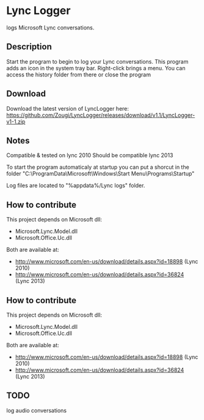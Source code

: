 # Lync Logger


logs Microsoft Lync conversations.


## Description

Start the program to begin to log your Lync conversations.
This program adds an icon in the system tray bar.
Right-click brings a menu. You can access the history folder from there or close the program


## Download

Download the latest version of LyncLogger here:
https://github.com/Zougi/LyncLogger/releases/download/v1.1/LyncLogger-v1-1.zip


## Notes

Compatible & tested on lync 2010
Should be compatible lync 2013

To start the program automaticaly at startup you can put a shorcut in the folder "C:\ProgramData\Microsoft\Windows\Start Menu\Programs\Startup"

Log files are located to "%appdata%/Lync logs" folder.


## How to contribute

This project depends on Microsoft dll:
- Microsoft.Lync.Model.dll
- Microsoft.Office.Uc.dll

Both are available at:
- http://www.microsoft.com/en-us/download/details.aspx?id=18898 (Lync 2010)
- http://www.microsoft.com/en-us/download/details.aspx?id=36824 (Lync 2013)


## How to contribute

This project depends on Microsoft dll:
- Microsoft.Lync.Model.dll
- Microsoft.Office.Uc.dll

Both are available at:
- http://www.microsoft.com/en-us/download/details.aspx?id=18898 (Lync 2010)
- http://www.microsoft.com/en-us/download/details.aspx?id=36824 (Lync 2013)


## TODO

log audio conversations
